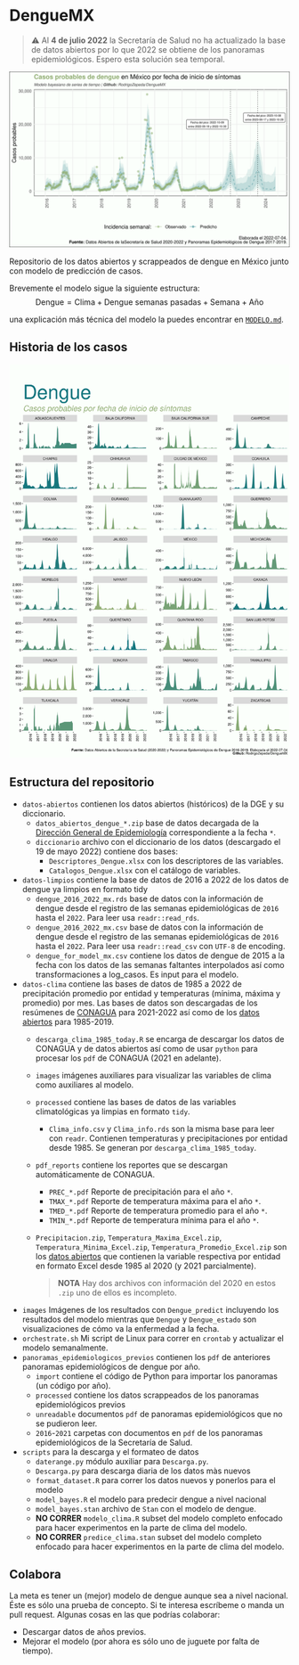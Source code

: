 # DengueMX

> :warning: Al **4 de julio 2022** la Secretaría de Salud no ha actualizado la base de datos abiertos por lo que 2022 se obtiene de los panoramas epidemiológicos. Espero esta solución sea temporal.

![Casos de dengue en México](images/Dengue_predict.png)

Repositorio de los datos abiertos y scrappeados de dengue en México junto con modelo de predicción de casos.

Brevemente el modelo sigue la siguiente estructura:
$$\textrm{Dengue} = \textrm{Clima} + \textrm{Dengue semanas pasadas} + \textrm{Semana} + \textrm{Año}$$

una explicación más técnica del modelo la puedes encontrar en [`MODELO.md`](MODELO.md).

## Historia de los casos

![Casos de dengue en México por entidad federativa](images/Dengue_estado.png)

## Estructura del repositorio 

+ `datos-abiertos` contienen los datos abiertos (históricos) de la DGE y su diccionario.
    + `datos_abiertos_dengue_*.zip` base de datos decargada de la [Dirección General de Epidemiología](https://www.gob.mx/salud/documentos/datos-abiertos-bases-historicas-de-enfermedades-transmitidas-por-vector) correspondiente a la fecha `*`.
    + `diccionario` archivo con el diccionario de los datos (descargado el 19 de mayo 2022) contiene dos bases: 
        + `Descriptores_Dengue.xlsx` con los descriptores de las variables.
        + `Catalogos_Dengue.xlsx` con el catálogo de variables.    
+ `datos-limpios` contiene la base de datos de 2016 a 2022 de los datos de dengue ya limpios en formato tidy
    + `dengue_2016_2022_mx.rds` base de datos con la información de  dengue desde el registro de las semanas epidemiológicas de `2016` hasta el `2022`. Para leer usa `readr::read_rds`.
    + `dengue_2016_2022_mx.csv` base de datos con la información de dengue desde el registro de las semanas epidemiológicas de `2016` hasta el `2022`. Para leer usa `readr::read_csv` con `UTF-8` de encoding.
    + `dengue_for_model_mx.csv` contiene los datos de dengue de 2015 a la fecha con los datos de las semanas faltantes interpolados así como transformaciones a log_casos. Es input para el modelo. 
+ `datos-clima` contiene las bases de datos de 1985 a 2022 de precipitación promedio por entidad y temperaturas (mínima, máxima y promedio) por mes. Las bases de datos son descargadas de los resúmenes de [CONAGUA](https://smn.conagua.gob.mx/es/climatologia/temperaturas-y-lluvias/resumenes-mensuales-de-temperaturas-y-lluvias) para 2021-2022 así como de los [datos abiertos](https://datos.gob.mx/busca/dataset/temperatura-promedio-excel) para 1985-2019. 
    + `descarga_clima_1985_today.R` se encarga de descargar los datos de CONAGUA y de datos abiertos así como de usar `python` para procesar los `pdf` de CONAGUA (2021 en adelante). 
    + `images` imágenes auxiliares para visualizar las variables de clima como auxiliares al modelo. 
    + `processed` contiene las bases de datos de las variables climatológicas ya limpias en formato `tidy`. 
        + `Clima_info.csv` y `Clima_info.rds` son la misma base para leer con `readr`. Contienen temperaturas y precipitaciones por entidad desde 1985. Se generan por `descarga_clima_1985_today`. 
    + `pdf_reports` contiene los reportes que se descargan automáticamente de CONAGUA. 
        + `PREC_*.pdf` Reporte de precipitación para el año `*`.
        + `TMAX_*.pdf` Reporte de temperatura máxima para el año `*`.
        + `TMED_*.pdf` Reporte de temperatura promedio para el año `*`.
        + `TMIN_*.pdf` Reporte de temperatura mínima para el año `*`.
    + `Precipitacion.zip`, `Temperatura_Maxima_Excel.zip`, `Temperatura_Minima_Excel.zip`, `Temperatura_Promedio_Excel.zip` son los  [datos abiertos](https://datos.gob.mx/busca/dataset/temperatura-promedio-excel) que contienen la variable respectiva por entidad en formato Excel desde 1985 al 2020 (y 2021 parcialmente). 
    
        > **NOTA** Hay dos archivos con información del 2020 en estos `.zip` uno de ellos es incompleto. 
+ `images` Imágenes de los resultados con `Dengue_predict` incluyendo los resultados del modelo mientras que `Dengue` y `Dengue_estado` son visualizaciones de cómo va la enfermedad a la fecha. 
+ `orchestrate.sh` Mi script de Linux para correr en `crontab` y actualizar el modelo semanalmente.     
+ `panoramas_epidemiologicos_previos` contienen los `pdf` de anteriores panoramas epidemiológicos de dengue por año. 
    + `import` contiene el código de Python para importar los panoramas (un código por año).
    + `processed` contiene los datos scrappeados de los panoramas epidemiológicos previos
    + `unreadable` documentos `pdf` de panoramas epidemiológicos que no se pudieron leer. 
    + `2016`-`2021` carpetas con documentos en `pdf` de los panoramas epidemiológicos de la Secretaría de Salud. 
+ `scripts` para la descarga y el formateo de datos
    + `daterange.py` módulo auxiliar para `Descarga.py`. 
    + `Descarga.py` para descarga diaria de los datos màs nuevos
    + `format_dataset.R` para correr los datos nuevos y ponerlos para el modelo
    + `model_bayes.R` el modelo para predecir dengue a nivel nacional 
    + `model_bayes.stan` archivo de `Stan` con el modelo de dengue. 
    + **NO CORRER** `modelo_clima.R`  subset del modelo completo enfocado para hacer experimentos en la parte de clima del modelo. 
    + **NO CORRER** `predice_clima.stan`  subset del modelo completo enfocado para hacer experimentos en la parte de clima del modelo. 



## Colabora

La meta es tener un (mejor) modelo de dengue aunque sea a nivel nacional. Éste es sólo una prueba de concepto. Si te interesa escríbeme o manda un pull request. Algunas cosas en las que podrías colaborar:

+ Descargar datos de años previos. 
+ Mejorar el modelo (por ahora es sólo uno de juguete por falta de tiempo). 